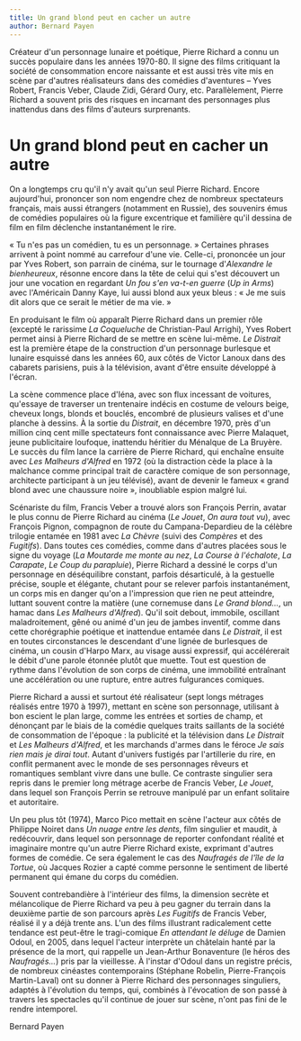 ```yaml
---
title: Un grand blond peut en cacher un autre
author: Bernard Payen
---
```


Créateur d'un personnage lunaire et poétique, Pierre Richard a connu un succès populaire dans les années 1970-80. Il signe des films critiquant la société de consommation encore naissante et est aussi très vite mis en scène par d'autres réalisateurs dans des comédies d'aventures –&nbsp;Yves Robert, Francis Veber, Claude Zidi, Gérard Oury, etc. Parallèlement, Pierre Richard a souvent pris des risques en incarnant des personnages plus inattendus dans des films d'auteurs surprenants.

# Un grand blond peut en cacher un autre

On a longtemps cru qu'il n'y avait qu'un seul Pierre Richard. Encore aujourd'hui, prononcer son nom engendre chez de nombreux spectateurs français, mais aussi étrangers (notamment en Russie), des souvenirs émus de comédies populaires où la figure excentrique et familière qu'il dessina de film en film déclenche instantanément le rire.

«&nbsp;Tu n'es pas un comédien, tu es un personnage.&nbsp;» Certaines phrases arrivent à point nommé au carrefour d'une vie. Celle-ci, prononcée un jour par Yves Robert, son parrain de cinéma, sur le tournage d'*Alexandre le bienheureux*, résonne encore dans la tête de celui qui s'est découvert un jour une vocation en regardant *Un fou s'en va-t-en guerre* (*Up in Arms*) avec l'Américain Danny Kaye, lui aussi blond aux yeux bleus&nbsp;: «&nbsp;Je me suis dit alors que ce serait le métier de ma vie.&nbsp;»

En produisant le film où apparaît Pierre Richard dans un premier rôle (excepté le rarissime *La Coqueluche* de Christian-Paul Arrighi), Yves Robert permet ainsi à Pierre Richard de se mettre en scène lui-même. *Le Distrait* est la première étape de la construction d'un personnage burlesque et lunaire esquissé dans les années 60, aux côtés de Victor Lanoux dans des cabarets parisiens, puis à la télévision, avant d'être ensuite développé à l'écran.

La scène commence place d'Iéna, avec son flux incessant de voitures, qu'essaye de traverser un trentenaire indécis en costume de velours beige, cheveux longs, blonds et bouclés, encombré de plusieurs valises et d'une planche à dessins. À la sortie du *Distrait*, en décembre 1970, près d'un million cinq cent mille spectateurs font connaissance avec Pierre Malaquet, jeune publicitaire loufoque, inattendu héritier du Ménalque de La Bruyère. Le succès du film lance la carrière de Pierre Richard, qui enchaîne ensuite avec *Les Malheurs d'Alfred* en 1972 (où la distraction cède la place à la malchance comme principal trait de caractère comique de son personnage, architecte participant à un jeu télévisé), avant de devenir le fameux «&nbsp;grand blond avec une chaussure noire&nbsp;», inoubliable espion malgré lui.

Scénariste du film, Francis Veber a trouvé alors son François Perrin, avatar le plus connu de Pierre Richard au cinéma (*Le Jouet*, *On aura tout vu*), avec François Pignon, compagnon de route du Campana-Depardieu de la célèbre trilogie entamée en 1981 avec *La Chèvre* (suivi des *Compères* et des *Fugitifs*). Dans toutes ces comédies, comme dans d'autres placées sous le signe du voyage (*La Moutarde me monte au nez*, *La Course à l'échalote*, *La Carapate*, *Le Coup du parapluie*), Pierre Richard a dessiné le corps d'un personnage en déséquilibre constant, parfois désarticulé, à la gestuelle précise, souple et élégante, chutant pour se relever parfois instantanément, un corps mis en danger qu'on a l'impression que rien ne peut atteindre, luttant souvent contre la matière (une cornemuse dans *Le Grand blond...*, un hamac dans *Les Malheurs d'Alfred*). Qu'il soit debout, immobile, oscillant maladroitement, gêné ou animé d'un jeu de jambes inventif, comme dans cette chorégraphie poétique et inattendue entamée dans *Le Distrait*, il est en toutes circonstances le descendant d'une lignée de burlesques de cinéma, un cousin d'Harpo Marx, au visage aussi expressif, qui accélérerait le débit d'une parole étonnée plutôt que muette. Tout est question de rythme dans l'évolution de son corps de cinéma, une immobilité entraînant une accélération ou une rupture, entre autres fulgurances comiques.

Pierre Richard a aussi et surtout été réalisateur (sept longs métrages réalisés entre 1970 à 1997), mettant en scène son personnage, utilisant à bon escient le plan large, comme les entrées et sorties de champ, et dénonçant par le biais de la comédie quelques traits saillants de la société de consommation de l'époque&nbsp;: la publicité et la télévision dans *Le Distrait* et *Les Malheurs d'Alfred*, et les marchands d'armes dans le féroce *Je sais rien mais je dirai tout*. Autant d'univers fustigés par l'artillerie du rire, en conflit permanent avec le monde de ses personnages rêveurs et romantiques semblant vivre dans une bulle. Ce contraste singulier sera repris dans le premier long métrage acerbe de Francis Veber, *Le Jouet*, dans lequel son François Perrin se retrouve manipulé par un enfant solitaire et autoritaire.

Un peu plus tôt (1974), Marco Pico mettait en scène l'acteur aux côtés de Philippe Noiret dans *Un nuage entre les dents*, film singulier et maudit, à redécouvrir, dans lequel son personnage de reporter confondant réalité et imaginaire montre qu'un autre Pierre Richard existe, exprimant d'autres formes de comédie. Ce sera également le cas des *Naufragés de l'île de la Tortue*, où Jacques Rozier a capté comme personne le sentiment de liberté permanent qui émane du corps du comédien.

Souvent contrebandière à l'intérieur des films, la dimension secrète et mélancolique de Pierre Richard va peu à peu gagner du terrain dans la deuxième partie de son parcours après *Les Fugitifs* de Francis Veber, réalisé il y a déjà trente ans. L'un des films illustrant radicalement cette tendance est peut-être le tragi-comique *En attendant le déluge* de Damien Odoul, en 2005, dans lequel l'acteur interprète un châtelain hanté par la présence de la mort, qui rappelle un Jean-Arthur Bonaventure (le héros des *Naufragés...*) pris par la vieillesse. À l'instar d'Odoul dans un registre précis, de nombreux cinéastes contemporains (Stéphane Robelin, Pierre-François Martin-Laval) ont su donner à Pierre Richard des personnages singuliers, adaptés à l'évolution du temps, qui, combinés à l'évocation de son passé à travers les spectacles qu'il continue de jouer sur scène, n'ont pas fini de le rendre intemporel.

Bernard Payen